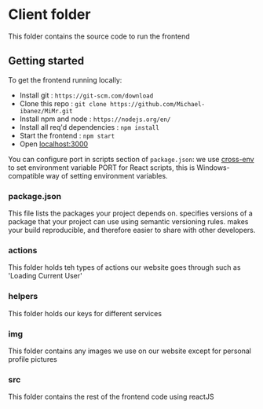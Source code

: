 # Client folder

This folder contains the source code to run the frontend

## Getting started

To get the frontend running locally:

- Install git : `https://git-scm.com/download`
- Clone this repo : `git clone https://github.com/Michael-ibanez/MiMr.git`
- Install npm and node : `https://nodejs.org/en/`
- Install all req'd dependencies : `npm install`
- Start the frontend : `npm start`
- Open [localhost:3000](http://localhost:3000)

You can configure port in scripts section of `package.json`: we use [cross-env](https://github.com/kentcdodds/cross-env) to set environment variable PORT for React scripts, this is Windows-compatible way of setting environment variables.

### package.json

This file lists the packages your project depends on. specifies versions of a package that your project can use using semantic versioning rules. makes your build reproducible, and therefore easier to share with other developers.

### actions

This folder holds teh types of actions our website goes through such as 'Loading Current User'

### helpers

This folder holds our keys for different services

### img

This folder contains any images we use on our website except for personal profile pictures

### src

This folder contains the rest of the frontend code using reactJS
